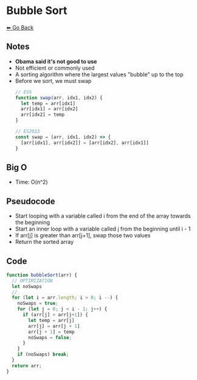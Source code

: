 # Bubble Sort
[⬅ Go Back](/sort.md)

## Notes
- **Obama said it's not good to use**
- Not efficient or commonly used
- A sorting algorithm where the largest values "bubble" up to the top
- Before we sort, we must swap
  ```js
  // ES5
  function swap(arr, idx1, idx2) {
    let temp = arr[idx1]
    arr[idx1] = arr[idx2]
    arr[idx2] = temp
  }

  // ES2015
  const swap = (arr, idx1, idx2) => {
    [arr[idx1], arr[idx2]] = [arr[idx2], arr[idx1]]
  }
  ```

## Big O
- Time: O(n^2)

## Pseudocode
- Start looping with a variable called i from the end of the array towards the beginning
- Start an inner loop with a variable called j from the beginning until i - 1
- If arr[j] is greater than arr[j+1], swap those two values
- Return the sorted array

## Code
```js
function bubbleSort(arr) {
  // OPTIMIZATION
  let noSwaps
  //
  for (let i = arr.length; i > 0; i --) {
    noSwaps = true;
    for (let j = 0; j < i - 1; j++) {
      if (arr[j] > arr[j+1]) {
        let temp = arr[j]
        arr[j] = arr[j + 1]
        arr[j + 1] = temp
        noSwaps = false;
      }
    }
    if (noSwaps) break;
  }
  return arr;
}
```
